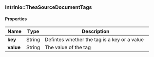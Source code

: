 

[//]: # (CLASS:Intrinio::TheaSourceDocumentTags)

[//]: # (KIND:object)

### Intrinio::TheaSourceDocumentTags

#### Properties

[//]: # (START_DEFINITION)

Name | Type | Description
------------ | ------------- | -------------
**key** | String | Defintes whether the tag is a key or a value &nbsp;
**value** | String | The value of the tag &nbsp;

[//]: # (END_DEFINITION)



